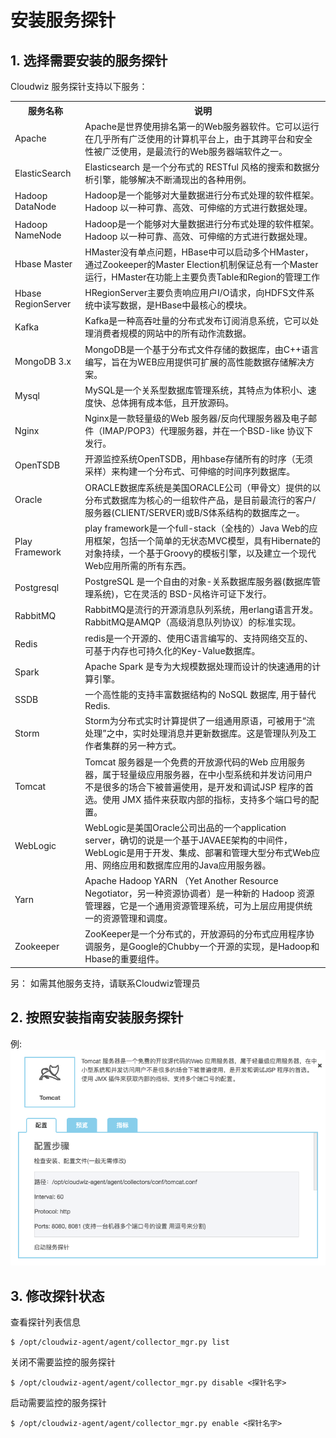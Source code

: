 # 安装服务探针

## 1. 选择需要安装的服务探针

Cloudwiz 服务探针支持以下服务：
<table>
    <tr>
        <th>服务名称</th>
        <th>说明</th>
    </tr>
    <tr>
        <td>Apache</td>
        <td>Apache是世界使用排名第一的Web服务器软件。它可以运行在几乎所有广泛使用的计算机平台上，由于其跨平台和安全性被广泛使用，是最流行的Web服务器端软件之一。</td>
    <tr>
        <td>ElasticSearch</td>
        <td>Elasticsearch 是一个分布式的 RESTful 风格的搜索和数据分析引擎，能够解决不断涌现出的各种用例。</td>
    </tr>
    <tr>
        <td>Hadoop DataNode</td>
        <td>Hadoop是一个能够对大量数据进行分布式处理的软件框架。 Hadoop 以一种可靠、高效、可伸缩的方式进行数据处理。</td>
    </tr>
    <tr>
        <td>Hadoop NameNode</td>
        <td>Hadoop是一个能够对大量数据进行分布式处理的软件框架。 Hadoop 以一种可靠、高效、可伸缩的方式进行数据处理。</td>
    </tr>
    <tr>
        <td>Hbase Master</td>
        <td>HMaster没有单点问题，HBase中可以启动多个HMaster，通过Zookeeper的Master Election机制保证总有一个Master运行，HMaster在功能上主要负责Table和Region的管理工作</td>
    </tr>
    <tr>
        <td>Hbase RegionServer</td>
        <td>HRegionServer主要负责响应用户I/O请求，向HDFS文件系统中读写数据，是HBase中最核心的模块。</td>
    </tr>
    <tr>
        <td>Kafka</td>
        <td>Kafka是一种高吞吐量的分布式发布订阅消息系统，它可以处理消费者规模的网站中的所有动作流数据。</td>
    </tr>
    <tr>
        <td>MongoDB 3.x</td>
        <td>MongoDB是一个基于分布式文件存储的数据库，由C++语言编写，旨在为WEB应用提供可扩展的高性能数据存储解决方案。</td>
    </tr>
    <tr>
        <td>Mysql</td>
        <td>MySQL是一个关系型数据库管理系统，其特点为体积小、速度快、总体拥有成本低，且开放源码。</td>
    </tr>
    <tr>
        <td>Nginx</td>
        <td>Nginx是一款轻量级的Web 服务器/反向代理服务器及电子邮件（IMAP/POP3）代理服务器，并在一个BSD-like 协议下发行。</td>
    </tr>
    <tr>
        <td>OpenTSDB</td>
        <td>开源监控系统OpenTSDB，用hbase存储所有的时序（无须 采样）来构建一个分布式、可伸缩的时间序列数据库。</td>
    </tr>
    <tr>
        <td>Oracle</td>
        <td>ORACLE数据库系统是美国ORACLE公司（甲骨文）提供的以分布式数据库为核心的一组软件产品，是目前最流行的客户/服务器(CLIENT/SERVER)或B/S体系结构的数据库之一。</td>
    </tr>
    <tr>
        <td>Play Framework</td>
        <td>play framework是一个full-stack（全栈的）Java Web的应用框架，包括一个简单的无状态MVC模型，具有Hibernate的对象持续，一个基于Groovy的模板引擎，以及建立一个现代Web应用所需的所有东西。</td>
    </tr>
    <tr>
        <td>Postgresql</td>
        <td>PostgreSQL 是一个自由的对象-关系数据库服务器(数据库管理系统)，它在灵活的 BSD-风格许可证下发行。</td>
    </tr>
    <tr>
        <td>RabbitMQ</td>
        <td>RabbitMQ是流行的开源消息队列系统，用erlang语言开发。RabbitMQ是AMQP（高级消息队列协议）的标准实现。</td>
    </tr>
    <tr>
        <td>Redis</td>
        <td>redis是一个开源的、使用C语言编写的、支持网络交互的、可基于内存也可持久化的Key-Value数据库。</td>
    </tr>
    <tr>
        <td>Spark</td>
        <td>Apache Spark 是专为大规模数据处理而设计的快速通用的计算引擎。</td>
    </tr>
    <tr>
        <td>SSDB</td>
        <td>一个高性能的支持丰富数据结构的 NoSQL 数据库, 用于替代 Redis.</td>
    </tr>
    <tr>
        <td>Storm</td>
        <td>Storm为分布式实时计算提供了一组通用原语，可被用于“流处理”之中，实时处理消息并更新数据库。这是管理队列及工作者集群的另一种方式。</td>
    </tr>
    <tr>
        <td>Tomcat</td>
        <td>Tomcat 服务器是一个免费的开放源代码的Web 应用服务器，属于轻量级应用服务器，在中小型系统和并发访问用户不是很多的场合下被普遍使用，是开发和调试JSP 程序的首选。使用 JMX 插件来获取内部的指标，支持多个端口号的配置。</td>
    </tr>
    <tr>
        <td>WebLogic</td>
        <td>WebLogic是美国Oracle公司出品的一个application server，确切的说是一个基于JAVAEE架构的中间件，WebLogic是用于开发、集成、部署和管理大型分布式Web应用、网络应用和数据库应用的Java应用服务器。</td>
    </tr>
    <tr>
        <td>Yarn</td>
        <td>Apache Hadoop YARN （Yet Another Resource Negotiator，另一种资源协调者）是一种新的 Hadoop 资源管理器，它是一个通用资源管理系统，可为上层应用提供统一的资源管理和调度。</td>
    </tr>
    <tr>
        <td>Zookeeper</td>
        <td>ZooKeeper是一个分布式的，开放源码的分布式应用程序协调服务，是Google的Chubby一个开源的实现，是Hadoop和Hbase的重要组件。</td
    </tr>
</table>

另： 如需其他服务支持，请联系Cloudwiz管理员

## 2. 按照安装指南安装服务探针
例:
![](/part4/images/service_angent.png)

## 3. 修改探针状态

查看探针列表信息
``` shell
$ /opt/cloudwiz-agent/agent/collector_mgr.py list
```

关闭不需要监控的服务探针
``` shell
$ /opt/cloudwiz-agent/agent/collector_mgr.py disable <探针名字>
```

启动需要监控的服务探针
``` shell
$ /opt/cloudwiz-agent/agent/collector_mgr.py enable <探针名字>
```